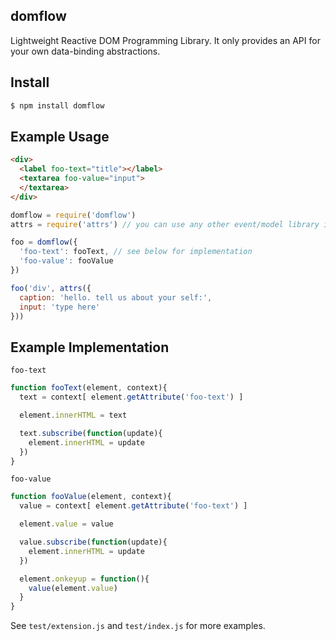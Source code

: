 ## domflow

Lightweight Reactive DOM Programming Library. It only provides an API for your own
data-binding abstractions.

## Install

```bash
$ npm install domflow
```

## Example Usage

```html
<div>
  <label foo-text="title"></label>
  <textarea foo-value="input">
  </textarea>
</div>
```

```js
domflow = require('domflow')
attrs = require('attrs') // you can use any other event/model library instead of attrs

foo = domflow({
  'foo-text': fooText, // see below for implementation
  'foo-value': fooValue
})

foo('div', attrs({
  caption: 'hello. tell us about your self:',
  input: 'type here'
}))
```

## Example Implementation

`foo-text`

```js
function fooText(element, context){
  text = context[ element.getAttribute('foo-text') ]

  element.innerHTML = text

  text.subscribe(function(update){
    element.innerHTML = update
  })
}
```

`foo-value`

```js
function fooValue(element, context){
  value = context[ element.getAttribute('foo-text') ]

  element.value = value

  value.subscribe(function(update){
    element.innerHTML = update
  })

  element.onkeyup = function(){
    value(element.value)
  }
}
```

See `test/extension.js` and `test/index.js` for more examples.
